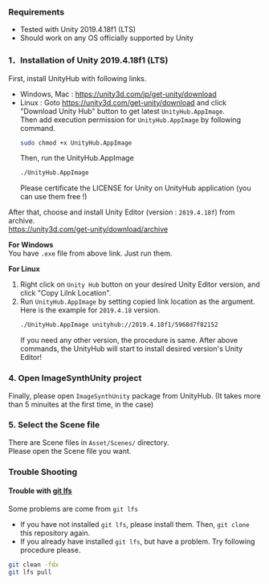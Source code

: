 ### Requirements ###
* Tested with Unity 2019.4.18f1 (LTS)
* Should work on any OS officially supported by Unity

### 1．Installation of Unity 2019.4.18f1 (LTS)
First, install UnityHub with following links.
- Windows, Mac : https://unity3d.com/jp/get-unity/download
- Linux : Goto https://unity3d.com/get-unity/download and click "Download Unity Hub" button to get latest `UnityHub.AppImage`.  
  Then add execution permission for `UnityHub.AppImage` by following command.
  ```bash
  sudo chmod +x UnityHub.AppImage
  ```
  Then, run the UnityHub.AppImage
   ```bash
   ./UnityHub.AppImage
   ```
   Please certificate the LICENSE for Unity on UnityHub application (you can use them free !)

After that, choose and install Unity Editor (version : `2019.4.18f`) from archive.  
https://unity3d.com/get-unity/download/archive

**For Windows**  
You have `.exe` file from above link. Just run them.

**For Linux**  
1. Right click on `Unity Hub` button on your desired Unity Editor version, and click "Copy Lilnk Location".
2. Run `UnityHub.AppImage` by setting copied link location as the argument. Here is the example for `2019.4.18` version.
   ```bash
   ./UnityHub.AppImage unityhub://2019.4.18f1/5968d7f82152
   ```
   If you need any other version, the procedure is same.
   After above commands, the UnityHub will start to install desired version's Unity Editor!

### 4. Open ImageSynthUnity project
Finally, please open `ImageSynthUnity` package from UnityHub. (It takes more than 5 minuites at the first time, in the case)

### 5. Select the Scene file
There are Scene files in `Asset/Scenes/` directory.  
Please open the Scene file you want.

### Trouble Shooting
#### Trouble with [git lfs](https://git-lfs.github.com/)
Some problems are come from `git lfs`
- If you have not installed `git lfs`, please install them. Then, `git clone` this repository again.
- If you already have installed `git lfs`, but have a problem. Try following procedure please.
```bash
git clean -fdx
git lfs pull
```
